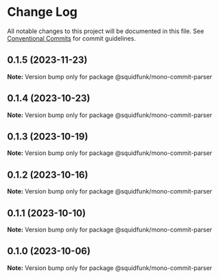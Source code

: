 # Change Log

All notable changes to this project will be documented in this file.
See [Conventional Commits](https://conventionalcommits.org) for commit guidelines.

## 0.1.5 (2023-11-23)

**Note:** Version bump only for package @squidfunk/mono-commit-parser





## 0.1.4 (2023-10-23)

**Note:** Version bump only for package @squidfunk/mono-commit-parser





## 0.1.3 (2023-10-19)

**Note:** Version bump only for package @squidfunk/mono-commit-parser





## 0.1.2 (2023-10-16)

**Note:** Version bump only for package @squidfunk/mono-commit-parser





## 0.1.1 (2023-10-10)

**Note:** Version bump only for package @squidfunk/mono-commit-parser





## 0.1.0 (2023-10-06)

**Note:** Version bump only for package @squidfunk/mono-commit-parser
